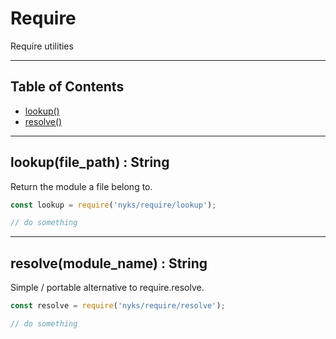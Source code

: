 # Require

Require utilities

------

## Table of Contents

  * [lookup()](#lookup)
  * [resolve()](#resolve)

------

<a name="lookup"></a>
## lookup(file_path) : String

Return the module a file belong to.

```javascript
const lookup = require('nyks/require/lookup');

// do something
```

------

<a name="resolve"></a>
## resolve(module_name) : String

Simple / portable alternative to require.resolve.

```javascript
const resolve = require('nyks/require/resolve');

// do something
```
